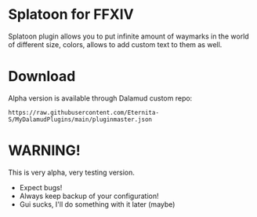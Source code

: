 # Splatoon for FFXIV
Splatoon plugin allows you to put infinite amount of waymarks in the world of different size, colors, allows to add custom text to them as well. 

# Download
Alpha version is available through Dalamud custom repo:

`https://raw.githubusercontent.com/Eternita-S/MyDalamudPlugins/main/pluginmaster.json`

# WARNING!
This is very alpha, very testing version. 
* Expect bugs! 
* Always keep backup of your configuration!
* Gui sucks, I'll do something with it later (maybe)
